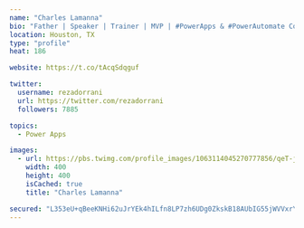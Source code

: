 ```yaml
---
name: "Charles Lamanna"
bio: "Father | Speaker | Trainer | MVP | #PowerApps & #PowerAutomate Community Super User | YouTuber Right-pointing triangle http://youtube.com/c/rezadorrani | Learn - Share - Clockwise rightwards and leftwards open circle arrows"
location: Houston, TX
type: "profile"
heat: 186

website: https://t.co/tAcqSdqguf

twitter:
  username: rezadorrani
  url: https://twitter.com/rezadorrani
  followers: 7885

topics:
  - Power Apps

images:
  - url: https://pbs.twimg.com/profile_images/1063114045270777856/qeT-jpWr_400x400.jpg
    width: 400
    height: 400
    isCached: true
    title: "Charles Lamanna"

secured: "L353eU+qBeeKNHi62uJrYEk4hILfn8LP7zh6UDg0ZkskB18AUbIG55jWVVxrYR8J4J51dRUzrQpag7ElgFp55qJ6vS/Gxs4+kQspfBU4z5KiE2oKOElYgIUssCx2lT1xiHtuCOWjAWLp5oX2LD3OoVU0iu6q6tFKVgjxF8CmmqxrDNuqQZBTudAC8bZaQnKdp2gLUzB22GMWEeUPjKeZQJyuQE6+FFVcL8mLpfMS6IUOWcwp6YSio/9UyugzL+lXXAOlOLsxb5zvFrHW3pYuAwBiFic5Qgnmp3dx7hZ7WFWHO60t7BIqq65eA5LTXyFDTTHbJvA/n0g5ch+bD0xg1VusFVuKxlZsNY8PbaJwteISUvgGNcnxReW1LzmLcvZ+2w9p8J78q3h6SlWnwNHQVeMOvJCIzaDeoFLG3njMsOQ=;5qi0rA6nktwdhdwDs91qvQ=="
---
```


